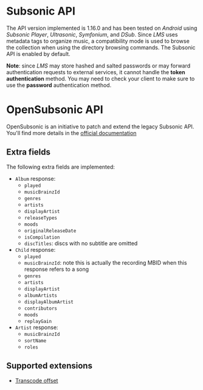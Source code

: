 # Subsonic API
The API version implemented is 1.16.0 and has been tested on _Android_ using _Subsonic Player_, _Ultrasonic_, _Symfonium_, and _DSub_.
Since _LMS_ uses metadata tags to organize music, a compatibility mode is used to browse the collection when using the directory browsing commands.
The Subsonic API is enabled by default.

__Note__: since _LMS_ may store hashed and salted passwords or may forward authentication requests to external services, it cannot handle the __token authentication__ method. You may need to check your client to make sure to use the __password__ authentication method.

# OpenSubsonic API
OpenSubsonic is an initiative to patch and extend the legacy Subsonic API. You'll find more details in the [official documentation](https://opensubsonic.netlify.app/)

## Extra fields
The following extra fields are implemented:
* `Album` response:
  * `played`
  * `musicBrainzId`
  * `genres`
  * `artists`
  * `displayArtist`
  * `releaseTypes`
  * `moods`
  * `originalReleaseDate`
  * `isCompilation`
  * `discTitles`: discs with no subtitle are omitted
* `Child` response:
  * `played`
  * `musicBrainzId`: note this is actually the recording MBID when this response refers to a song
  * `genres`
  * `artists`
  * `displayArtist`
  * `albumArtists`
  * `displayAlbumArtist`
  * `contributors`
  * `moods`
  * `replayGain`
* `Artist` response:
  * `musicBrainzId`
  * `sortName`
  * `roles`

## Supported extensions
* [Transcode offset](https://opensubsonic.netlify.app/docs/extensions/transcodeoffset/)
